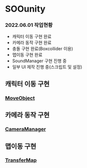 # SOOunity


### 2022.06.01 작업현황
- 캐릭터 이동 구현 완료
- 카메라 동작 구현 완료
- 충돌 구현 완료(Boxcollider 이용)
- 맵이동 구현 완료
- SoundManager 구현 진행 중
- 일부 UI 제작 진행 중(스크립트 및 설정)

## 캐릭터 이동 구현
### [MoveObject](https://github.com/JeonDayeon/SOOunity/blob/d3e6e1b3c6fcfb5493c52bb2fdde77c8c439d1cf/SurviverOfOtome/Assets/Unan/Scripts/MovingObjects.cs)

## 카메라 동작 구현
### [CameraManager](https://github.com/JeonDayeon/SOOunity/blob/8fe593be4c146a1c26142b23a383ff09a823e354/SurviverOfOtome/Assets/Unan/Scripts/CameraManager.cs)

## 맵이동 구현
### [TransferMap](https://github.com/JeonDayeon/SOOunity/blob/main/SurviverOfOtome/Assets/Unan/Scripts/TransferMap.cs)

